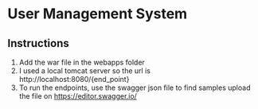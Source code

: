 # User Management System
## Instructions 
1. Add the war file in the webapps folder
2. I used a local tomcat server so the url is http://localhost:8080/{end_point}
3. To run the endpoints, use the swagger json file to find samples
   upload the file on https://editor.swagger.io/
